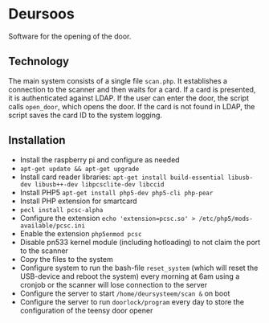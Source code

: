 # Deursoos

Software for the opening of the door.

## Technology
The main system consists of a single file `scan.php`. It establishes a connection to the scanner and then waits for a card. If a card is presented, it is authenticated against LDAP. If the user can enter the door, the script calls `open_door`, which opens the door. If the card is not found in LDAP, the script saves the card ID to the system logging.

## Installation
* Install the raspberry pi and configure as needed
* `apt-get update && apt-get upgrade`
* Install card reader libraries: `apt-get install build-essential libusb-dev libusb++-dev libpcsclite-dev libccid`
* Install PHP5 `apt-get install php5-dev php5-cli php-pear`
* Install PHP extension for smartcard
 * `pecl install pcsc-alpha`
 * Configure the extension `echo 'extension=pcsc.so' > /etc/php5/mods-available/pcsc.ini`
 * Enable the extension `php5enmod pcsc`
* Disable pn533 kernel module (including hotloading) to not claim the port to the scanner
* Copy the files to the system
* Configure system to run the bash-file `reset_system` (which will reset the USB-device and reboot the system) every morning at 6am using a cronjob or the scanner will lose connection to the server
* Configure the server to start `/home/deursysteem/scan &` on boot
* Configure the server to run `doorlock/program` every day to store the configuration of the teensy door opener
